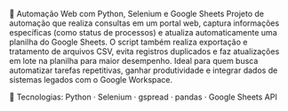 🚀 Automação Web com Python, Selenium e Google Sheets
Projeto de automação que realiza consultas em um portal web, captura informações específicas (como status de processos) e atualiza automaticamente uma planilha do Google Sheets.
O script também realiza exportação e tratamento de arquivos CSV, evita registros duplicados e faz atualizações em lote na planilha para maior desempenho.
Ideal para quem busca automatizar tarefas repetitivas, ganhar produtividade e integrar dados de sistemas legados com o Google Workspace.

🔧 Tecnologias: Python · Selenium · gspread · pandas · Google Sheets API
